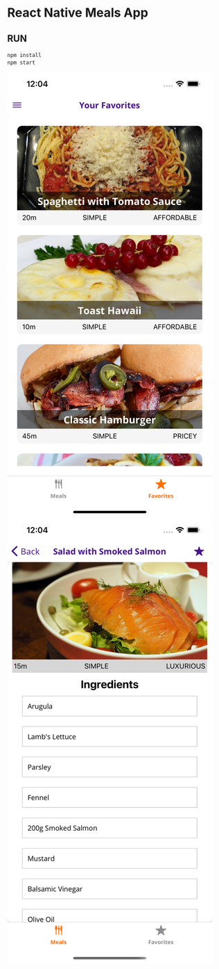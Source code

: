 # React Native Meals App

## RUN
```bash
npm install
npm start
```

![Favorites](./sample/img1.png)
![Favorites](./sample/img2.png)